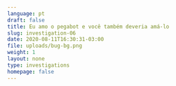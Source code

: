 ```yaml
---
language: pt
draft: false
title: Eu amo o pegabot e você também deveria amá-lo
slug: investigation-06
date: 2020-08-11T16:30:31-03:00
file: uploads/bug-bg.png
weight: 1
layout: none
type: investigations
homepage: false
---
```

